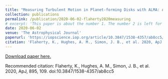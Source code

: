 ```yaml
---
title: "Measuring Turbulent Motion in Planet-forming Disks with ALMA: A Detection around DM Tau and Nondetections around MWC 480 and V4046 Sgr"
collection: publications
permalink: /publication/2020-06-02-flaherty2020measuring
# excerpt: 'This paper is about the number 1. The number 2 is left for future work.'
date: 2020-06-02
venue: 'The Astrophysical Journal'
paperurl: 'https://iopscience.iop.org/article/10.3847/1538-4357/ab8cc5/pdf'
citation: 'Flaherty, K., Hughes, A. M., Simon, J. B., et al. 2020, ApJ, 895, 109. doi:10.3847/1538-4357/ab8cc5'
---
```


[Download paper here.](https://iopscience.iop.org/article/10.3847/1538-4357/ab8cc5/pdf)

Recommended citation: Flaherty, K., Hughes, A. M., Simon, J. B., et al. 2020, ApJ, 895, 109. doi:10.3847/1538-4357/ab8cc5